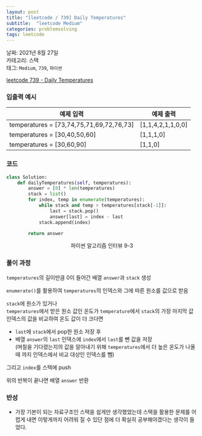 ```yaml
---
layout: post
title: "[leetcode / 739] Daily Temperatures"
subtitle:  "leetcode Medium"
categories: problemsolving
tags: leetcode
---
```


날짜: 2021년 8월 27일  
카테고리: 스택  
태그: `Medium`, `739`, `파이썬`  


[leetcode 739 - Daily Temperatures](https://leetcode.com/problems/daily-temperatures/submissions/)

### 입출력 예시  

|예제 입력|예제 출력|
|---|---|
|temperatures = [73,74,75,71,69,72,76,73]|[1,1,4,2,1,1,0,0]|
|temperatures = [30,40,50,60]|[1,1,1,0]|
|temperatures = [30,60,90]|[1,1,0]|  
  
### 코드
  
```python
class Solution:
    def dailyTemperatures(self, temperatures):
        answer = [0] * len(temperatures)
        stack = list()
        for index, temp in enumerate(temperatures):
            while stack and temp > temperatures[stack[-1]]:
                last = stack.pop()
                answer[last] = index - last
            stack.append(index)

        return answer
```
<center> 파이썬 알고리즘 인터뷰 9-3 </center>
  
### 풀이 과정  
  
`temperatures`의 길이만큼 0이 들어간 배열 `answer`과 `stack` 생성  
  
`enumerate()`를 활용하여 `temperatures`의 인덱스와 그에 따른 원소를 값으로 받음  
  
`stack`에 원소가 있거나  
`temperatures`에서 받은 원소 값인 온도가  `temperature`에서 `stack`의 가장 마지막 값 인덱스의 값을 비교하여 온도 값이 더 크다면  
- `last`에 `stack`에서 pop한 원소 저장 후  
- 배열 `answer`의 `last` 인덱스에 `index`에서 `last`를 뺀 값을 저장  
(며칠을 기다렸는지의 값을 알아내기 위해 `temperatures`에서 더 높은 온도가 나올 때 까지 인덱스에서 비교 대상인 인덱스를 뺌)  
  
그리고 `index`를 스택에 push  

위의 반복이 끝나면 배열 `answer` 반환  

### 반성
   
- 가장 기본이 되는 자료구조인 스택을 쉽게만 생각했었는데 스택을 활용한 문제를 어렵게 내면 이렇게까지 어려워 질 수 있단 점에 더 확실히 공부해야겠다는 생각이 들었다.  
